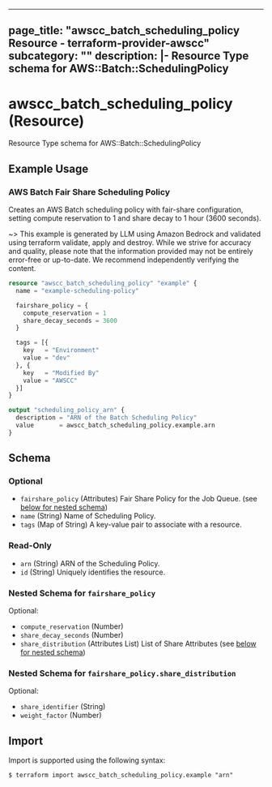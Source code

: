 
---
page_title: "awscc_batch_scheduling_policy Resource - terraform-provider-awscc"
subcategory: ""
description: |-
  Resource Type schema for AWS::Batch::SchedulingPolicy
---

# awscc_batch_scheduling_policy (Resource)

Resource Type schema for AWS::Batch::SchedulingPolicy

## Example Usage

### AWS Batch Fair Share Scheduling Policy

Creates an AWS Batch scheduling policy with fair-share configuration, setting compute reservation to 1 and share decay to 1 hour (3600 seconds).

~> This example is generated by LLM using Amazon Bedrock and validated using terraform validate, apply and destroy. While we strive for accuracy and quality, please note that the information provided may not be entirely error-free or up-to-date. We recommend independently verifying the content.

```terraform
resource "awscc_batch_scheduling_policy" "example" {
  name = "example-scheduling-policy"

  fairshare_policy = {
    compute_reservation = 1
    share_decay_seconds = 3600
  }

  tags = [{
    key   = "Environment"
    value = "dev"
  }, {
    key   = "Modified By"
    value = "AWSCC"
  }]
}

output "scheduling_policy_arn" {
  description = "ARN of the Batch Scheduling Policy"
  value       = awscc_batch_scheduling_policy.example.arn
}
```

<!-- schema generated by tfplugindocs -->
## Schema

### Optional

- `fairshare_policy` (Attributes) Fair Share Policy for the Job Queue. (see [below for nested schema](#nestedatt--fairshare_policy))
- `name` (String) Name of Scheduling Policy.
- `tags` (Map of String) A key-value pair to associate with a resource.

### Read-Only

- `arn` (String) ARN of the Scheduling Policy.
- `id` (String) Uniquely identifies the resource.

<a id="nestedatt--fairshare_policy"></a>
### Nested Schema for `fairshare_policy`

Optional:

- `compute_reservation` (Number)
- `share_decay_seconds` (Number)
- `share_distribution` (Attributes List) List of Share Attributes (see [below for nested schema](#nestedatt--fairshare_policy--share_distribution))

<a id="nestedatt--fairshare_policy--share_distribution"></a>
### Nested Schema for `fairshare_policy.share_distribution`

Optional:

- `share_identifier` (String)
- `weight_factor` (Number)

## Import

Import is supported using the following syntax:

```shell
$ terraform import awscc_batch_scheduling_policy.example "arn"
```
